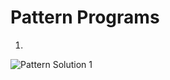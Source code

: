 # Pattern Programs

1.
![Pattern Solution 1](https://user-images.githubusercontent.com/79015800/211611307-f28b970b-dd89-4b36-a931-cd1456c82707.png)
